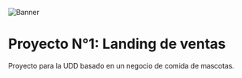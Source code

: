 ![Banner](https://raw.githubusercontent.com/UDDBootcamp/BOOT-M1-SEM4-PROY1/main/imagenes/banner.png?token=GHSAT0AAAAAACEZXSMBYAECPKWPN5DDJRPUZFSTOOA)

# Proyecto N°1: Landing de ventas

Proyecto para la UDD basado en un negocio de comida de mascotas.